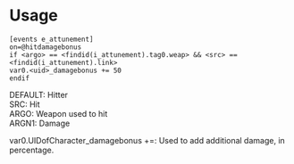 # Usage #
```
[events e_attunement]
on=@hitdamagebonus
if <argo> == <findid(i_attunement).tag0.weap> && <src> == <findid(i_attunement).link>
var0.<uid>_damagebonus += 50
endif
```

DEFAULT: Hitter<br>
SRC: Hit<br>
ARGO: Weapon used to hit<br>
ARGN1: Damage<br>

var0.UIDofCharacter_damagebonus +=: Used to add additional damage, in percentage.